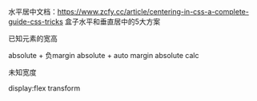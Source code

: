 水平居中文档：https://www.zcfy.cc/article/centering-in-css-a-complete-guide-css-tricks
盒子水平和垂直居中的5大方案

已知元素的宽高

absolute + 负margin
absolute + auto margin
absolute calc


未知宽度

display:flex
transform